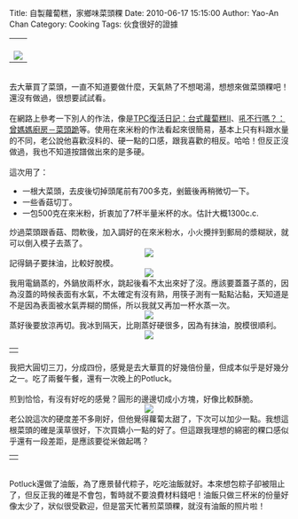 Title: 自製蘿蔔糕，家鄉味菜頭粿
Date: 2010-06-17 15:15:00
Author: Yao-An Chan
Category: Cooking
Tags: 伙食很好的證據


<div class='post'>
<center><table style="width: auto;"><tbody><tr><td><br /><a href="http://picasaweb.google.com/lh/photo/umxYx--dgo2O-Ik_3Qf0eA?feat=embedwebsite"><img src="http://lh4.ggpht.com/_mvtDPM7iODU/TBpmgdlMMrI/AAAAAAAAHng/3-3w58RuZPQ/s400/YAN_8907.JPG" /></a></td></tr></tbody></table></center><br />去大華買了菜頭，一直不知道要做什麼，天氣熱了不想喝湯，想想來做菜頭粿吧！還沒有做過，很想要試試看。<br /><br />在網路上參考一下別人的作法，像是<a href="http://www.wretch.cc/blog/cllinbaby/16645063">TPC復活日記：台式蘿蔔糕II</a>、<a href="http://miniyuan.pixnet.net/blog/post/26770941">吼不行嗎？：曾媽媽廚房－菜頭跪</a>等。使用在來米粉的作法看起來很簡易，基本上只有料跟水量的不同，老公說他喜歡沒料的、硬一點的口感，跟我喜歡的相反。哈哈！但反正沒做過，我也不知道按譜做出來的是多硬。<br /><br />這次用了：<br /><ul><li>一根大菜頭，去皮後切掉頭尾前有700多克，剉籤後再稍微切一下。</li><li>一些香菇切丁。</li><li>一包500克在來米粉，折衷加了7杯半量米杯的水。估計大概1300c.c.</li></ul>炒過菜頭跟香菇、悶軟後，加入調好的在來米粉水，小火攪拌到郵局的漿糊狀，就可以倒入模子去蒸了。<br /><div class="separator" style="clear: both; text-align: center;"><a href="http://picasaweb.google.com/lh/photo/eIMay-aMn7eMDNNPTTIbeg?feat=embedwebsite" style="margin-left: 1em; margin-right: 1em;"><img src="http://lh3.ggpht.com/_mvtDPM7iODU/TBpmX8zFwRI/AAAAAAAAHnM/rUZEbPeWtkk/s400/YAN_8898.JPG" /></a></div>記得鍋子要抹油，比較好脫模。<br /><div class="separator" style="clear: both; text-align: center;"><a href="http://picasaweb.google.com/lh/photo/gTZDsPpD5lRXTD07eTTBJw?feat=embedwebsite" style="margin-left: 1em; margin-right: 1em;"><img src="http://lh4.ggpht.com/_mvtDPM7iODU/TBpmZbmcA3I/AAAAAAAAHnQ/yWysAMknaCU/s400/YAN_8899.JPG" /></a></div><div style="text-align: center;"><div style="text-align: left;">我用電鍋蒸的，外鍋放兩杯水，跳起後看不太出來好了沒。應該要蓋蓋子蒸的，因為沒蓋的時候表面有水氣，不太確定有沒有熟，用筷子測有一點點沾黏，天知道是不是因為表面被水氣弄糊的關係，所以我就又再加一杯水蒸一次。</div></div><div class="separator" style="clear: both; text-align: center;"><a href="http://picasaweb.google.com/lh/photo/ijEgA558yCMdTy6t4H4RZQ?feat=embedwebsite" style="margin-left: 1em; margin-right: 1em;"><img src="http://lh6.ggpht.com/_mvtDPM7iODU/TBpmam3hsPI/AAAAAAAAHnU/m9_9M8GSnLM/s400/YAN_8901.JPG" /></a></div>蒸好後要放涼再切。我冰到隔天，比剛蒸好硬很多，因為有抹油，脫模很順利。<br /><div class="separator" style="clear: both; text-align: center;"><a href="http://picasaweb.google.com/lh/photo/8m1TIvmWX9MHNrIwNi_pZA?feat=embedwebsite" style="margin-left: 1em; margin-right: 1em;"><img src="http://lh6.ggpht.com/_mvtDPM7iODU/TBpmd2SkgyI/AAAAAAAAHnc/jXlkIqArjU4/s400/YAN_8904.JPG" /></a></div><table style="width: auto;"><tbody><tr><td></td></tr></tbody></table>我把大圓切三刀，分成四份，感覺是去大華買的好幾倍份量，但成本似乎是好幾分之一。吃了兩餐午餐，還有一次晚上的Potluck。<br /><br />煎到恰恰，有沒有好吃的感覺？圓形的邊邊切成小方塊，好像比較酥脆。<br /><div class="separator" style="clear: both; text-align: center;"><a href="http://picasaweb.google.com/lh/photo/82eKkA4KfaO5l0muPbBWlw?feat=embedwebsite" style="margin-left: 1em; margin-right: 1em;"><img src="http://lh6.ggpht.com/_mvtDPM7iODU/TBpmjMJPP-I/AAAAAAAAHnk/XBIrIUBA4mE/s400/YAN_8924.JPG" /></a></div><div style="text-align: center;"><div style="text-align: left;">老公說這次的硬度差不多剛好，但他覺得蘿蔔太甜了，下次可以加少一點。我想這根菜頭的確是漢草很好，下次買嬌小一點的好了。但這跟我理想的綿密的粿口感似乎還有一段差距，是應該要從米做起嗎？</div></div><table style="width: auto;"><tbody><tr><td></td></tr></tbody></table><br /><div>Potluck還做了油飯，為了應景替代粽子，吃吃油飯就好。本來想包粽子卻被阻止了，但反正我的確是不會包，暫時就不要浪費材料錢吧！油飯只做三杯米的份量好像太少了，狀似很受歡迎，但是當天忙著煎菜頭粿，就沒有油飯的照片啦！</div></div>

